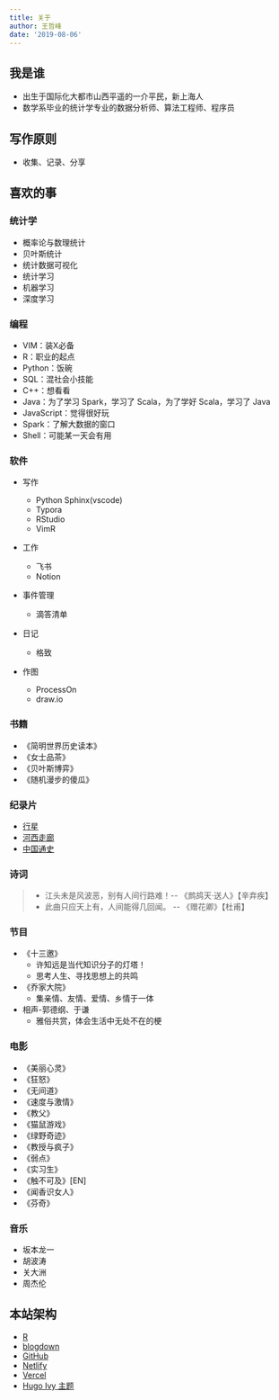 ```yaml
---
title: 关于
author: 王哲峰
date: '2019-08-06'
---
```


## 我是谁

- 出生于国际化大都市山西平遥的一介平民，新上海人
- 数学系毕业的统计学专业的数据分析师、算法工程师、程序员

## 写作原则

- 收集、记录、分享

## 喜欢的事

### 统计学

- 概率论与数理统计
- 贝叶斯统计
- 统计数据可视化
- 统计学习
- 机器学习
- 深度学习

### 编程

- VIM：装X必备
- R：职业的起点
- Python：饭碗
- SQL：混社会小技能
- C++：想看看
- Java：为了学习 Spark，学习了 Scala，为了学好 Scala，学习了 Java
- JavaScript：觉得很好玩
- Spark：了解大数据的窗口
- Shell：可能某一天会有用

### 软件

- 写作
    
    * Python Sphinx(vscode)
    * Typora
    * RStudio
    * VimR

- 工作

    * 飞书
    * Notion

- 事件管理

    * 滴答清单

- 日记

    * 格致

- 作图
    
    * ProcessOn
    * draw.io

### 书籍

* 《简明世界历史读本》
* 《女士品茶》
* 《贝叶斯博弈》
* 《随机漫步的傻瓜》

### 纪录片

- [行星](https://v.qq.com/x/search/?q=%E8%A1%8C%E6%98%9F&stag=0&smartbox_ab=)
- [河西走廊](https://www.bilibili.com/bangumi/media/md20790/?spm_id_from=666.25.b_6d656469615f6d6f64756c65.2)
- [中国通史](https://www.bilibili.com/bangumi/media/md28229010/?spm_id_from=666.25.b_6d656469615f6d6f64756c65.2)

### 诗词

> - 江头未是风波恶，别有人间行路难！-- 《鹧鸪天·送人》【辛弃疾】
> - 此曲只应天上有，人间能得几回闻。 -- 《赠花卿》【杜甫】

### 节目

- 《十三邀》
    - 许知远是当代知识分子的灯塔！
    - 思考人生、寻找思想上的共鸣
- 《乔家大院》
    - 集亲情、友情、爱情、乡情于一体
- 相声-郭德纲、于谦
    - 雅俗共赏，体会生活中无处不在的梗

### 电影

- 《美丽心灵》
- 《狂怒》
- 《无间道》
- 《速度与激情》
- 《教父》
- 《猫鼠游戏》
- 《绿野奇迹》
- 《教授与疯子》
- 《弱点》
- 《实习生》
- 《触不可及》[EN]
- 《闻香识女人》
- 《芬奇》

### 音乐

- 坂本龙一
- 胡波涛
- 关大洲
- 周杰伦

## 本站架构

- [R](https://www.r-project.org/)
- [blogdown](https://github.com/rstudio/blogdown)
- [GitHub](https://github.com)
- [Netlify](https://www.netlify.com/)
- [Vercel](https://vercel.com/)
- [Hugo Ivy 主题](https://github.com/yihui/hugo-ivy)

